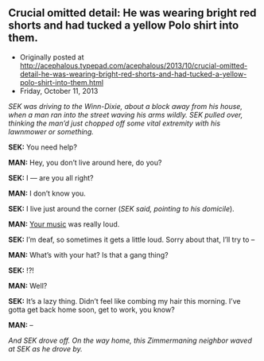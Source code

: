 ## Crucial omitted detail: He was wearing bright red shorts and had tucked a yellow Polo shirt into them.

 * Originally posted at http://acephalous.typepad.com/acephalous/2013/10/crucial-omitted-detail-he-was-wearing-bright-red-shorts-and-had-tucked-a-yellow-polo-shirt-into-them.html
 * Friday, October 11, 2013



_SEK was driving to the Winn-Dixie, 
about a block away from his house, when a man ran into the street waving
 his arms wildly. SEK pulled over, thinking the man’d just chopped off 
some vital extremity with his lawnmower or something._

**SEK:** You need help?

**MAN:** Hey, you don’t live around here, do you?

**SEK:** I — are you all right?

**MAN:** I don’t know you.

**SEK:** I live just around the corner (_SEK said, pointing to his domicile_).

**MAN:** [Your music](http://youtu.be/gRYid1dKLco) was really loud.

**SEK:** I’m deaf, so sometimes it gets a little loud. Sorry about that, I’ll try to –

**MAN:** What’s with your hat? Is that a gang thing?

**SEK:** !?!

**MAN:** Well?

**SEK:** It’s a lazy thing. Didn’t feel like combing my hair this morning. I’ve gotta get back home soon, get to work, you know?

**MAN:** –

_And SEK drove off. On the way home, this Zimmermaning neighbor waved at SEK as he drove by._

		
